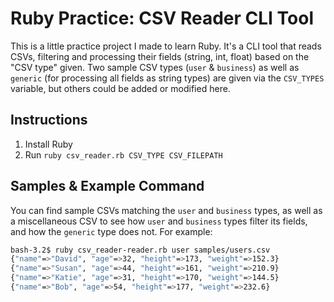 # Ruby Practice: CSV Reader CLI Tool
This is a little practice project I made to learn Ruby.  It's a CLI tool that reads CSVs, filtering and processing their fields (string, int, float) based on the "CSV type" given.  Two sample CSV types (`user` & `business`) as well as `generic` (for processing all fields as string types) are given via the `CSV_TYPES` variable, but others could be added or modified here.

## Instructions
1. Install Ruby
2. Run `ruby csv_reader.rb CSV_TYPE CSV_FILEPATH`

## Samples & Example Command
You can find sample CSVs matching the `user` and `business` types, as well as a miscellaneous CSV to see how `user` and `business` types filter its fields, and how the `generic` type does not.  For example:
```bash
bash-3.2$ ruby csv_reader-reader.rb user samples/users.csv
{"name"=>"David", "age"=>32, "height"=>173, "weight"=>152.3}
{"name"=>"Susan", "age"=>44, "height"=>161, "weight"=>210.9}
{"name"=>"Katie", "age"=>31, "height"=>170, "weight"=>144.5}
{"name"=>"Bob", "age"=>54, "height"=>177, "weight"=>232.6}
```
